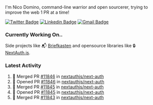 
I'm Nico Domino, command-line warrior and open sourcerer, trying to improve the web 1 PR at a time!

[![Twitter Badge](https://img.shields.io/badge/-@ndom91-1ca0f1?style=flat-square&labelColor=1ca0f1&logo=twitter&logoColor=white&link=https://twitter.com/ndom91)](https://twitter.com/ndom91) [![Linkedin Badge](https://img.shields.io/badge/-ndom91-blue?style=flat-square&logo=Linkedin&logoColor=white&link=https://www.linkedin.com/in/ndom91/)](https://www.linkedin.com/in/ndom91/) [![Gmail Badge](https://img.shields.io/badge/-yo@ndo.dev-c14438?style=flat-square&logo=mail.ru&logoColor=white&link=mailto:yo@ndo.dev)](mailto:yo@ndo.dev)

### Currently Working On..

Side projects like 📬 [Briefkasten](https://briefkastenhq.com) and opensource libraries like 🔒 [NextAuth.js](https://github.com/nextauthjs/next-auth).

<!--START_SECTION_PROFILE_VIEWS:readme-info-->
<!--END_SECTION_PROFILE_VIEWS:readme-info-->

<!--START_SECTION_DAILY_COMMIT:readme-info-->
<!--END_SECTION_DAILY_COMMIT:readme-info-->

<!--START_SECTION_WEEKLY_COMMIT:readme-info-->
<!--END_SECTION_WEEKLY_COMMIT:readme-info-->

### Latest Activity

<!--START_SECTION:activity-->
1. 🎉 Merged PR [#11846](https://github.com/nextauthjs/next-auth/pull/11846) in [nextauthjs/next-auth](https://github.com/nextauthjs/next-auth)
2. 💪 Opened PR [#11846](https://github.com/nextauthjs/next-auth/pull/11846) in [nextauthjs/next-auth](https://github.com/nextauthjs/next-auth)
3. 🎉 Merged PR [#11845](https://github.com/nextauthjs/next-auth/pull/11845) in [nextauthjs/next-auth](https://github.com/nextauthjs/next-auth)
4. 💪 Opened PR [#11845](https://github.com/nextauthjs/next-auth/pull/11845) in [nextauthjs/next-auth](https://github.com/nextauthjs/next-auth)
5. 🎉 Merged PR [#11843](https://github.com/nextauthjs/next-auth/pull/11843) in [nextauthjs/next-auth](https://github.com/nextauthjs/next-auth)
<!--END_SECTION:activity-->
